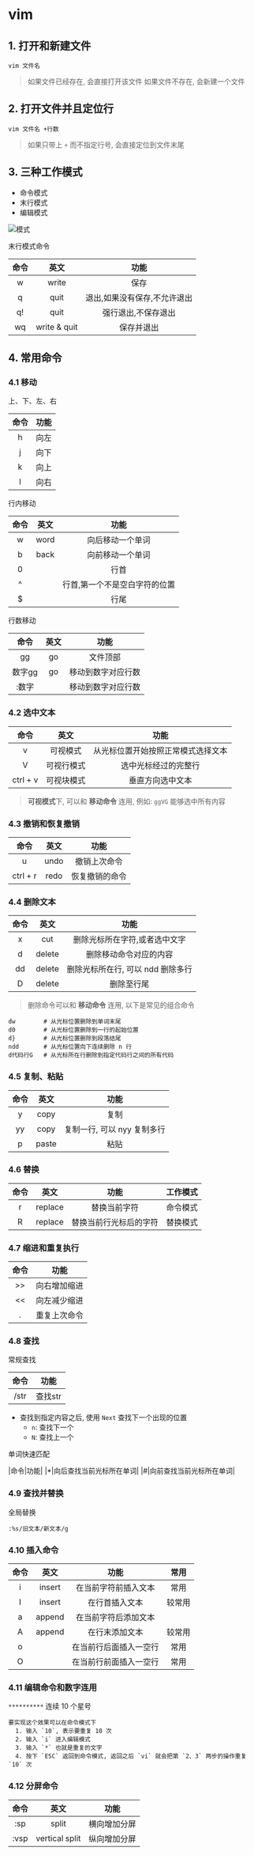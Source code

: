 # vim

## 1. 打开和新建文件

```
vim 文件名
```

> 如果文件已经存在, 会直接打开该文件
> 如果文件不存在, 会新建一个文件


## 2. 打开文件并且定位行

```
vim 文件名 +行数
```

> 如果只带上 `+` 而不指定行号, 会直接定位到文件末尾

## 3. 三种工作模式

- 命令模式
- 末行模式
- 编辑模式

![模式](/images/mode.png)

末行模式命令

|命令|英文|功能|
|:---:|:---:|:---:|
|w|write|保存|
|q|quit|退出,如果没有保存,不允许退出|
|q!|quit|强行退出,不保存退出|
|wq|write & quit|保存并退出|

## 4. 常用命令

### 4.1 移动

上、下、左、右

|命令|功能|
|:---:|:---:|
|h|向左|
|j|向下|
|k|向上|
|l|向右|

行内移动

|命令|英文|功能|
|:---:|:---:|:---:|
|w|word|向后移动一个单词|
|b|back|向前移动一个单词|
|0||行首|
|^||行首,第一个不是空白字符的位置|
|$||行尾|

行数移动

|命令|英文|功能|
|:---:|:---:|:---:|
|gg|go|文件顶部|
|数字gg|go|移动到数字对应行数|
|:数字||移动到数字对应行数|

### 4.2 选中文本


|命令|英文|功能|
|:---:|:---:|:---:|
|v|可视模式|从光标位置开始按照正常模式选择文本|
|V|可视行模式|选中光标经过的完整行|
|ctrl + v|可视块模式|垂直方向选中文本|

> **可视模式**下, 可以和 **移动命令** 连用, 例如: `ggVG` 能够选中所有内容

### 4.3 撤销和恢复撤销

|命令|英文|功能|
|:---:|:---:|:---:|
|u|undo|撤销上次命令|
|ctrl + r|redo|恢复撤销的命令|

### 4.4 删除文本

|命令|英文|功能|
|:---:|:---:|:---:|
|x|cut|删除光标所在字符,或者选中文字|
|d|delete|删除移动命令对应的内容|
|dd|delete|删除光标所在行, 可以 ndd 删除多行|
|D|delete|删除至行尾|

> 删除命令可以和 **移动命令** 连用, 以下是常见的组合命令

```
dw        # 从光标位置删除到单词末尾
d0        # 从光标位置删除到一行的起始位置
d}        # 从光标位置删除到段落结尾
ndd       # 从光标位置向下连续删除 n 行
d代码行G   # 从光标所在行删除到指定代码行之间的所有代码
```

### 4.5 复制、粘贴

|命令|英文|功能|
|:---:|:---:|:---:|
|y|copy|复制|
|yy|copy|复制一行, 可以 nyy 复制多行|
|p|paste|粘贴|

### 4.6 替换

|命令|英文|功能|工作模式|
|:---:|:---:|:---:|:---:|
|r|replace|替换当前字符|命令模式|
|R|replace|替换当前行光标后的字符|替换模式|

### 4.7 缩进和重复执行

|命令|功能|
|:---:|:---:|
|>>|向右增加缩进|
|<<|向左减少缩进|
|.|重复上次命令|

### 4.8 查找

常规查找

|命令|功能|
|:---:|:---:|
|/str|查找str|

- 查找到指定内容之后, 使用 `Next` 查找下一个出现的位置
  - `n`: 查找下一个
  - `N`: 查找上一个

单词快速匹配

|命令|功能|
|*|向后查找当前光标所在单词|
|#|向前查找当前光标所在单词|

### 4.9 查找并替换

全局替换

```
:%s/旧文本/新文本/g
```

### 4.10 插入命令

| 命令 |  英文  | 功能 |  常用  |
| :--: | :----: | :---: | :----: |
|  i   | insert | 在当前字符前插入文本   |  常用  |
|  I   | insert | 在行首插入文本         | 较常用 |
|  a   | append | 在当前字符后添加文本   |        |
|  A   | append | 在行末添加文本         | 较常用 |
|  o   |        | 在当前行后面插入一空行 |  常用  |
|  O   |        | 在当前行前面插入一空行 |  常用  |

### 4.11 编辑命令和数字连用

`**********` 连续 10 个星号

```
要实现这个效果可以在命令模式下
  1. 输入 `10`, 表示要重复 10 次
  2. 输入 `i` 进入编辑模式
  3. 输入 `*` 也就是重复的文字
  4. 按下 `ESC` 返回到命令模式, 返回之后 `vi` 就会把第 `2、3` 两步的操作重复 `10` 次
```

### 4.12 分屏命令

| 命令 |  英文  | 功能 |
| :--: | :----: | :---: |
|  :sp  | split | 横向增加分屏 |
|  :vsp | vertical split | 纵向增加分屏 |
